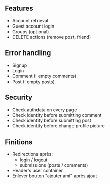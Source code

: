 ## Features
- Account retrieval
- Guest account login
- Groups (optional)
- DELETE actions (remove post, friend)

## Error handling
- Signup
- Login
- Comment (! empty comments)
- Post (! empty posts)

## Security
- Check authdata on every page
- Check identity before submitting comment
- Check identity before submitting post
- Check identity before change profile picture

## Finitions
- Redirections après:
  - login / logout
  - submissions (posts / comments)
- Header's user container
- Enlever bouton "ajouter ami" après ajout